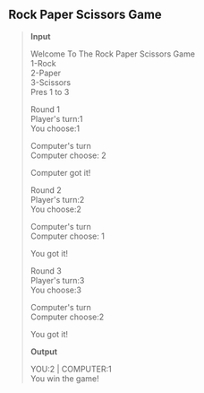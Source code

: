 ## Rock Paper Scissors Game     

> **Input**   
>      
> Welcome To The Rock Paper Scissors Game  
> 1-Rock         
  2-Paper        
  3-Scissors      
> Pres 1 to 3   
>              
> Round 1        
> Player's turn:1     
> You choose:1     
>      
> Computer's turn      
> Computer choose: 2     
>       
> Computer got it!      
>     
> Round 2      
> Player's turn:2     
> You choose:2      
>        
> Computer's turn        
> Computer choose: 1      
>       
> You got it!     
>       
> Round 3     
> Player's turn:3      
> You choose:3     
>     
> Computer's turn        
> Computer choose:2      
>     
> You got it!
>                  
> **Output** 
>       
> YOU:2 | COMPUTER:1              
> You win the game!           
>
